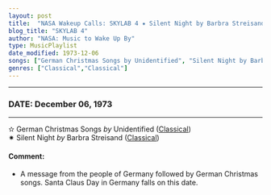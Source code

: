 ```yaml
---
layout: post
title:  "NASA Wakeup Calls: SKYLAB 4 ✷ Silent Night by Barbra Streisand ✺ December 06, 1973"
blog_title: "SKYLAB 4"
author: "NASA: Music to Wake Up By"
type: MusicPlaylist
date_modified: 1973-12-06
songs: ["German Christmas Songs by Unidentified", "Silent Night by Barbra Streisand"]
genres: ["Classical","Classical"]
---
```


----
### DATE: December 06, 1973
----
✫ German Christmas Songs *by* Unidentified ([Classical](https://www.discogs.com/genre/Classical)) <a target="blank_" href="https://www.discogs.com/Wilhelm-Strienz-German-Christmas-Songs/release/9095557">
    <i class="fas fa-compact-disc"
       title="Discogs entry for this song"
       alt="Discogs entry for this song"
       style="font-size: 1.1em;"></i></a>
      &nbsp;<br />
✷ Silent Night *by* Barbra Streisand ([Classical](https://www.discogs.com/genre/Classical)) <a target="blank_" href="https://www.discogs.com/Barbra-Streisand-Silent-Night/release/10939071">
    <i class="fas fa-compact-disc"
       title="Discogs entry for this song"
       alt="Discogs entry for this song"
       style="font-size: 1.1em;"></i></a>
    

#### Comment:
* A message from the people of Germany followed by German Christmas songs. Santa Claus Day in Germany falls on this date.



<br/>
<center>
	<a target="_blank"
	   href="https://twitter.com/intent/tweet?hashtags=Space,NASA,Playlist,NASAWakeupCalls,SpaceProgram&text=🚀 {{ page.author}}, '{{ page.songs.first }}' {{ page.title }}, {{ page.date | date: '%B %d, %Y' }}, {{ site.url }}{{ page.url }}&via=nasawakeupcalls"><i class="fab fa-twitter" title="Tweet this page" alt="Tweet this page" style="font-size: 1.3em;"></i></a>
	&nbsp; 	<i class="fas fa-user-astronaut" style="font-size: 1.5em;"></i> &nbsp;
    <a id="custom_amazon_link"
       type="amzn" search="#"
       category="popular music">
    <i class="fab fa-amazon" style="font-size: 1.3em;"></i></a>
</center>

<!-- Randomly resolve an individual entry from a song array -->
<script src="/assets/javascript/seedrandom.min.js"></script>
<script>
  var wake_me_up = ["German Christmas Songs by Unidentified", "Silent Night by Barbra Streisand"];
  var prng = new Math.seedrandom();
  function randomSong() {
    song = wake_me_up[Math.floor(Math.random() * wake_me_up.length)];
    var amazon_link = document.getElementById("custom_amazon_link");
    amazon_link.setAttribute("search", song);
  }
  window.onload = randomSong();
</script>
